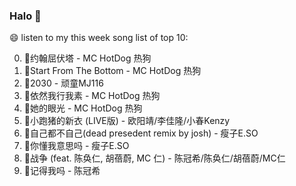 

### Halo 👋

😄 listen to my this week song list of top 10:

0. 🌈约翰屈伏塔 - MC HotDog 热狗
1. 🌈Start From The Bottom - MC HotDog 热狗
2. 🌈2030 - 顽童MJ116
3. 🌈依然我行我素 - MC HotDog 热狗
4. 🌈她的眼光 - MC HotDog 热狗
5. 🌈小跑猪的新衣 (LIVE版) - 欧阳靖/李佳隆/小春Kenzy
6. 🌈自己都不自己(dead presedent remix by josh) - 瘦子E.SO
7. 🌈你懂我意思吗 - 瘦子E.SO
8. 🌈战争 (feat. 陈奂仁, 胡蓓蔚, MC 仁) - 陈冠希/陈奂仁/胡蓓蔚/MC仁
9. 🌈记得我吗 - 陈冠希

